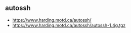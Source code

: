 ## autossh

* https://www.harding.motd.ca/autossh/
* https://www.harding.motd.ca/autossh/autossh-1.4g.tgz

